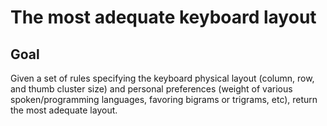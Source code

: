 # The most adequate keyboard layout

## Goal
Given a set of rules specifying the keyboard physical layout (column, row, and thumb cluster size) and personal preferences (weight of various spoken/programming languages, favoring bigrams or trigrams, etc), return the most adequate layout.
